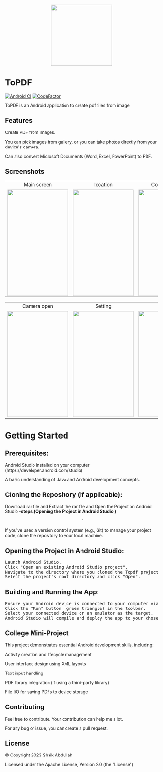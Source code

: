 <p align="center">
<img src="https://user-images.githubusercontent.com/61865336/167301954-fdfa2475-8645-47a2-bc85-34ee8c6865eb.png" width="200px" height="200px">
</p>

# ToPDF

[![Android CI](https://github.com/giang428/ToPDF/workflows/Android%20CI/badge.svg?branch=master)](https://github.com/giang428/ToPDF/actions?query=workflow%3A"Android+CI")
[![CodeFactor](https://www.codefactor.io/repository/github/giang428/topdf/badge)](https://www.codefactor.io/repository/github/giang428/topdf)

ToPDF is an Android application to create pdf files from image
## Features
Create PDF from images.

You can pick images from gallery, or you can take photos directly from your device's camera.

Can also convert Microsoft Documents (Word, Excel, PowerPoint) to PDF.

## Screenshots

<table align=center>
  <tr>
    <td align=center>Main screen</td>
     <td align=center>location</td>
     <td align=center>Convert screen</td>
  </tr>
  <tr>
    <td align=center><img src="![Main Screen](https://github.com/Abdul-76/ToPdf-Converter/assets/143961577/3ec20ec3-74ea-4b82-a848-fc4ab180a73c)"
 width=200 height=350></td>
    <td align=center><img src="![Screenshot_20240621_224652](https://github.com/Abdul-76/ToPdf-Converter/assets/143961577/9d1c7c71-d1a6-429d-9d0a-59c654246b1f)
" width=200 height=350></td>
    <td align=center><img src="![Screenshot_20240621_224655](https://github.com/Abdul-76/ToPdf-Converter/assets/143961577/65902f79-a389-408e-938f-c49da64f4621)
" width=200 height=350></td>
  </tr>
 </table>
 <table align=center>
  <tr>
    <td align=center>Camera open</td>
     <td align=center>Setting</td>
     <td align=center>About</td>
  </tr>
  <tr>
        <td align=center><img src="![Screenshot_20240621_224658](https://github.com/Abdul-76/ToPdf-Converter/assets/143961577/35507f05-6281-4185-89e2-1b045c271c3f)
" width=200 height=350></td>
    <td align=center><img src="![Screenshot_20240621_224649](https://github.com/Abdul-76/ToPdf-Converter/assets/143961577/1a5598d7-c5c0-455d-a2a9-ef91f8f481d2)"
 width=200 height=350 ></td>
    <td align=center><img src=""![Screenshot_20240621_224635](https://github.com/Abdul-76/ToPdf-Converter/assets/143961577/44bbef54-02b4-4d0d-af12-3d1445664ed5)
 width=200 height=350></td>
  </tr>
 </table>

# Getting Started

## Prerequisites:

<p>Android Studio installed on your computer (https://developer.android.com/studio)</p>
A basic understanding of Java and Android development concepts.

## Cloning the Repository (if applicable):
<p>Download rar file and Extract the rar file and Open the Project on Android Studio  -<b>steps:(Opening the Project in Android Studio:)</b></p>
<p align=center>&#771;</p>
<p>If you've used a version control system (e.g., Git) to manage your project code, clone the repository to your local machine.</p>

## Opening the Project in Android Studio:

<pre>Launch Android Studio.
Click "Open an existing Android Studio project".
Navigate to the directory where you cloned the Topdf project (or where your local project files reside).
Select the project's root directory and click "Open".</pre>

## Building and Running the App:

<pre>Ensure your Android device is connected to your computer via USB debugging enabled.
Click the "Run" button (green triangle) in the toolbar.
Select your connected device or an emulator as the target.
Android Studio will compile and deploy the app to your chosen device.</pre>


## College Mini-Project

This project demonstrates essential Android development skills, including:

<p>Activity creation and lifecycle management</p>
<p></p>User interface design using XML layouts</p>
<p></p>Text input handling</p>
<p></p>PDF library integration (if using a third-party library)</p>
<p></p>File I/O for saving PDFs to device storage</p>

## Contributing
Feel free to contribute. Your contribution can help me a lot.

For any bug or issue, you can create a pull request.

## License
 &copy; Copyright 2023 Shaik Abdullah

Licensed under the Apache License, Version 2.0 (the "License")
